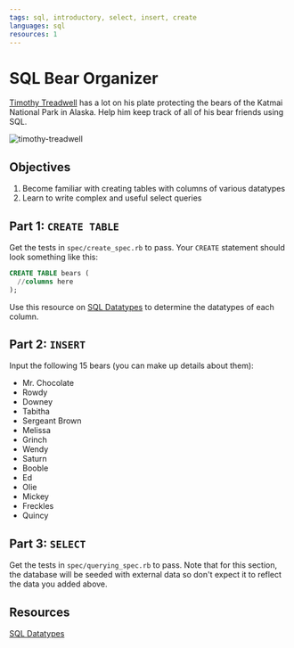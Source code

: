 ```yaml
---
tags: sql, introductory, select, insert, create
languages: sql
resources: 1
---
```


# SQL Bear Organizer

[Timothy Treadwell](http://en.wikipedia.org/wiki/Timothy_Treadwell) has a lot on his plate protecting the bears of the Katmai National Park in Alaska. Help him keep track of all of his bear friends using SQL.

![timothy-treadwell](http://www.amissingamerica.com/wp-content/uploads/2012/04/tim_treadwell_large.jpg)

## Objectives

1. Become familiar with creating tables with columns of various datatypes
2. Learn to write complex and useful select queries

## Part 1: `CREATE TABLE`

Get the tests in `spec/create_spec.rb` to pass. Your `CREATE` statement should look something like this:

```sql
CREATE TABLE bears (
  //columns here
);
```

Use this resource on [SQL Datatypes](http://www.w3schools.com/sql/sql_datatypes_general.asp) to determine the datatypes of each column.

## Part 2: `INSERT`

Input the following 15 bears (you can make up details about them):

* Mr. Chocolate 
* Rowdy 
* Downey 
* Tabitha 
* Sergeant Brown
* Melissa 
* Grinch
* Wendy
* Saturn
* Booble
* Ed 
* Olie 
* Mickey
* Freckles 
* Quincy 

## Part 3: `SELECT`

Get the tests in `spec/querying_spec.rb` to pass. Note that for this section, the database will be seeded with external data so don't expect it to reflect the data you added above.

## Resources

[SQL Datatypes](http://www.w3schools.com/sql/sql_datatypes_general.asp)